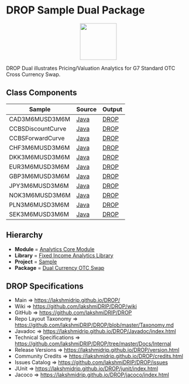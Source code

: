 # DROP Sample Dual Package

<p align="center"><img src="https://github.com/lakshmiDRIP/DROP/blob/master/DRIP_Logo.gif?raw=true" width="100"></p>

DROP Dual illustrates Pricing/Valuation Analytics for G7 Standard OTC Cross Currency Swap.


## Class Components

 |       Sample      | Source | Output |
 |-------------------|--------|--------|
 | CAD3M6MUSD3M6M    | [Java](https://github.com/lakshmiDRIP/DROP/tree/master/src/main/java/org/drip/sample/dual/CAD3M6MUSD3M6M.java) | [DROP](https://github.com/lakshmiDRIP/DROP/blob/master/drop/org/drip/sample/dual/CAD3M6MUSD3M6M.drop) |
 | CCBSDiscountCurve | [Java](https://github.com/lakshmiDRIP/DROP/tree/master/src/main/java/org/drip/sample/dual/CCBSDiscountCurve.java) | [DROP](https://github.com/lakshmiDRIP/DROP/blob/master/drop/org/drip/sample/dual/CCBSDiscountCurve.drop) |
 | CCBSForwardCurve  | [Java](https://github.com/lakshmiDRIP/DROP/tree/master/src/main/java/org/drip/sample/dual/CCBSForwardCurve.java) | [DROP](https://github.com/lakshmiDRIP/DROP/blob/master/drop/org/drip/sample/dual/CCBSForwardCurve.drop) |
 | CHF3M6MUSD3M6M    | [Java](https://github.com/lakshmiDRIP/DROP/tree/master/src/main/java/org/drip/sample/dual/CHF3M6MUSD3M6M.java) | [DROP](https://github.com/lakshmiDRIP/DROP/blob/master/drop/org/drip/sample/dual/CHF3M6MUSD3M6M.drop) |
 | DKK3M6MUSD3M6M    | [Java](https://github.com/lakshmiDRIP/DROP/tree/master/src/main/java/org/drip/sample/dual/DKK3M6MUSD3M6M.java) | [DROP](https://github.com/lakshmiDRIP/DROP/blob/master/drop/org/drip/sample/dual/DKK3M6MUSD3M6M.drop) |
 | EUR3M6MUSD3M6M    | [Java](https://github.com/lakshmiDRIP/DROP/tree/master/src/main/java/org/drip/sample/dual/EUR3M6MUSD3M6M.java) | [DROP](https://github.com/lakshmiDRIP/DROP/blob/master/drop/org/drip/sample/dual/EUR3M6MUSD3M6M.drop) |
 | GBP3M6MUSD3M6M    | [Java](https://github.com/lakshmiDRIP/DROP/tree/master/src/main/java/org/drip/sample/dual/GBP3M6MUSD3M6M.java) | [DROP](https://github.com/lakshmiDRIP/DROP/blob/master/drop/org/drip/sample/dual/GBP3M6MUSD3M6M.drop) |
 | JPY3M6MUSD3M6M    | [Java](https://github.com/lakshmiDRIP/DROP/tree/master/src/main/java/org/drip/sample/dual/JPY3M6MUSD3M6M.java) | [DROP](https://github.com/lakshmiDRIP/DROP/blob/master/drop/org/drip/sample/dual/JPY3M6MUSD3M6M.drop) |
 | NOK3M6MUSD3M6M    | [Java](https://github.com/lakshmiDRIP/DROP/tree/master/src/main/java/org/drip/sample/dual/NOK3M6MUSD3M6M.java) | [DROP](https://github.com/lakshmiDRIP/DROP/blob/master/drop/org/drip/sample/dual/NOK3M6MUSD3M6M.drop) |
 | PLN3M6MUSD3M6M    | [Java](https://github.com/lakshmiDRIP/DROP/tree/master/src/main/java/org/drip/sample/dual/PLN3M6MUSD3M6M.java) | [DROP](https://github.com/lakshmiDRIP/DROP/blob/master/drop/org/drip/sample/dual/PLN3M6MUSD3M6M.drop) |
 | SEK3M6MUSD3M6M    | [Java](https://github.com/lakshmiDRIP/DROP/tree/master/src/main/java/org/drip/sample/dual/SEK3M6MUSD3M6M.java) | [DROP](https://github.com/lakshmiDRIP/DROP/blob/master/drop/org/drip/sample/dual/SEK3M6MUSD3M6M.drop) |


## Hierarchy

 <ul>
	<li><b>Module </b> = <a href = "https://github.com/lakshmiDRIP/DROP/tree/master/AnalyticsCore.md">Analytics Core Module</a></li>
	<li><b>Library</b> = <a href = "https://github.com/lakshmiDRIP/DROP/tree/master/FixedIncomeAnalyticsLibrary.md">Fixed Income Analytics Library</a></li>
	<li><b>Project</b> = <a href = "https://github.com/lakshmiDRIP/DROP/tree/master/src/main/java/org/drip/sample/README.md">Sample</a></li>
	<li><b>Package</b> = <a href = "https://github.com/lakshmiDRIP/DROP/tree/master/src/main/java/org/drip/sample/dual/README.md">Dual Currency OTC Swap</a></li>
 </ul>


## DROP Specifications

 * Main                     => https://lakshmidrip.github.io/DROP/
 * Wiki                     => https://github.com/lakshmiDRIP/DROP/wiki
 * GitHub                   => https://github.com/lakshmiDRIP/DROP
 * Repo Layout Taxonomy     => https://github.com/lakshmiDRIP/DROP/blob/master/Taxonomy.md
 * Javadoc                  => https://lakshmidrip.github.io/DROP/Javadoc/index.html
 * Technical Specifications => https://github.com/lakshmiDRIP/DROP/tree/master/Docs/Internal
 * Release Versions         => https://lakshmidrip.github.io/DROP/version.html
 * Community Credits        => https://lakshmidrip.github.io/DROP/credits.html
 * Issues Catalog           => https://github.com/lakshmiDRIP/DROP/issues
 * JUnit                    => https://lakshmidrip.github.io/DROP/junit/index.html
 * Jacoco                   => https://lakshmidrip.github.io/DROP/jacoco/index.html
